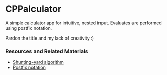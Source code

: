 # CPPalculator

A simple calculator app for intuitive, nested input. Evaluates are performed using postfix notation.

Pardon the title and my lack of creativity :)

### Resources and Related Materials
- [Shunting-yard algorithm](https://en.wikipedia.org/wiki/Shunting-yard_algorithm)
- [Postfix notation](https://en.wikipedia.org/wiki/Reverse_Polish_notation)
